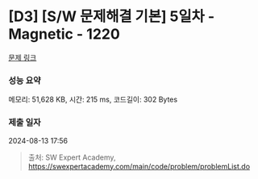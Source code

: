 # [D3] [S/W 문제해결 기본] 5일차 - Magnetic - 1220 

[문제 링크](https://swexpertacademy.com/main/code/problem/problemDetail.do?contestProbId=AV14hwZqABsCFAYD) 

### 성능 요약

메모리: 51,628 KB, 시간: 215 ms, 코드길이: 302 Bytes

### 제출 일자

2024-08-13 17:56



> 출처: SW Expert Academy, https://swexpertacademy.com/main/code/problem/problemList.do
